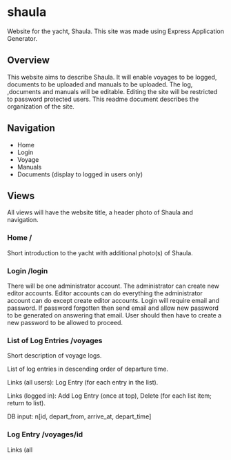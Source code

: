 # shaula
Website for the yacht, Shaula. This site was made using Express Application Generator.

## Overview
This website aims to describe Shaula. It will enable voyages to be logged, documents to be uploaded and manuals to be uploaded. The log, ,documents and manuals will be editable. Editing the site will be restricted to password protected users. This readme document describes the organization of the site.

## Navigation
* Home
* Login
* Voyage
* Manuals
* Documents (display to logged in users only)

## Views
All views will have the website title, a header photo of Shaula and navigation.

### Home /
Short introduction to the yacht with additional photo(s) of Shaula.

### Login /login
There will be one administrator account. The administrator can create new editor accounts. Editor accounts can do everything the administrator account can do except create editor accounts. Login will require email and password. If password forgotten then send email and allow new password to be generated on answering that email. User should then have to create a new password to be allowed to proceed.

### List of Log Entries /voyages
Short description of voyage logs.

List of log entries in descending order of departure time.

Links (all users): Log Entry (for each entry in the list).

Links (logged in): Add Log Entry (once at top), Delete (for each list item; return to list).

DB input: n[id, depart_from, arrive_at, depart_time]

### Log Entry /voyages/id
Links (all

